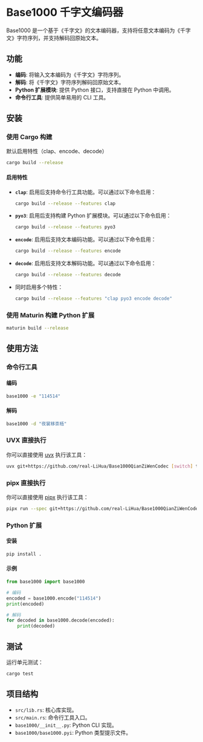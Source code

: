 # Base1000 千字文编码器

Base1000 是一个基于《千字文》的文本编码器，支持将任意文本编码为《千字文》字符序列，并支持解码回原始文本。

## 功能

- **编码**: 将输入文本编码为《千字文》字符序列。
- **解码**: 将《千字文》字符序列解码回原始文本。
- **Python 扩展模块**: 提供 Python 接口，支持直接在 Python 中调用。
- **命令行工具**: 提供简单易用的 CLI 工具。

## 安装

### 使用 Cargo 构建
默认启用特性（clap、encode、decode）

```bash
cargo build --release
```

#### 启用特性

- **`clap`**: 启用后支持命令行工具功能。可以通过以下命令启用：
  ```bash
  cargo build --release --features clap
  ```

- **`pyo3`**: 启用后支持构建 Python 扩展模块。可以通过以下命令启用：
  ```bash
  cargo build --release --features pyo3
  ```

- **`encode`**: 启用后支持文本编码功能。可以通过以下命令启用：
  ```bash
  cargo build --release --features encode
  ```

- **`decode`**: 启用后支持文本解码功能。可以通过以下命令启用：
  ```bash
  cargo build --release --features decode
  ```

- 同时启用多个特性：
  ```bash
  cargo build --release --features "clap pyo3 encode decode"
  ```


### 使用 Maturin 构建 Python 扩展

```bash
maturin build --release
```

## 使用方法

### 命令行工具

#### 编码

```bash
base1000 -e "114514"
```

#### 解码

```bash
base1000 -d "夜裳移柰梧"
```

### UVX 直接执行

你可以直接使用 [uvx](https://docs.astral.sh/uv/getting-started/installation/) 执行该工具：

```bash
uvx git+https://github.com/real-LiHua/Base1000QianZiWenCodec [switch] text
```

### pipx 直接执行

你可以直接使用 [pipx](https://pipx.pypa.io/stable/installation/) 执行该工具：

```bash
pipx run --spec git+https://github.com/real-LiHua/Base1000QianZiWenCodec base1000 [switch] text
```

### Python 扩展

#### 安装

```bash
pip install .
```

#### 示例

```python
from base1000 import base1000

# 编码
encoded = base1000.encode("114514")
print(encoded)

# 解码
for decoded in base1000.decode(encoded):
    print(decoded)
```

## 测试

运行单元测试：

```bash
cargo test
```

## 项目结构

- `src/lib.rs`: 核心库实现。
- `src/main.rs`: 命令行工具入口。
- `base1000/__init__.py`: Python CLI 实现。
- `base1000/base1000.pyi`: Python 类型提示文件。


